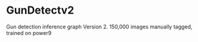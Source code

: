 # GunDetectv2
Gun detection inference graph Version 2. 150,000 images manually tagged, trained on power9

